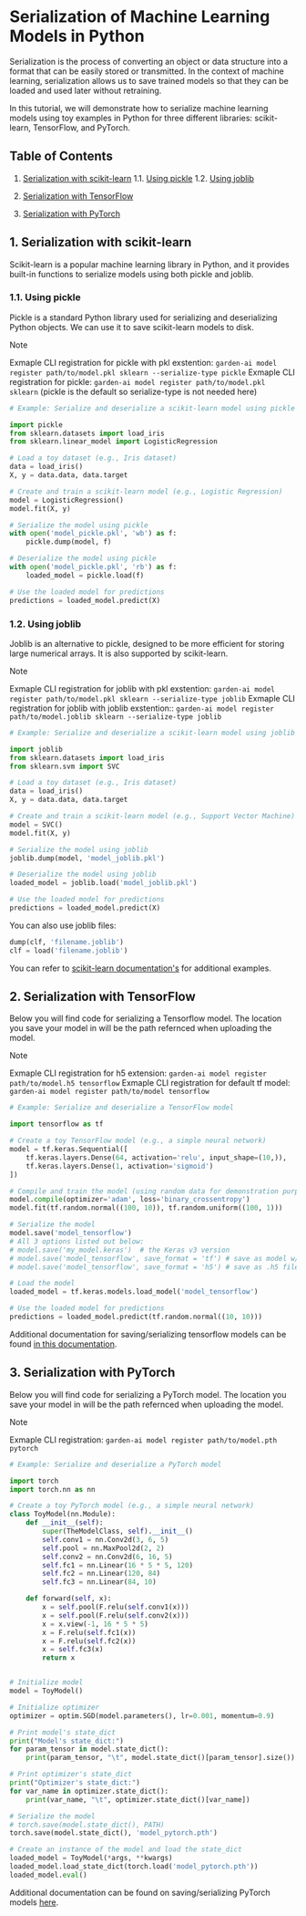 # Serialization of Machine Learning Models in Python

Serialization is the process of converting an object or data structure into a format that can be easily stored or transmitted. In the context of machine learning, serialization allows us to save trained models so that they can be loaded and used later without retraining.

In this tutorial, we will demonstrate how to serialize machine learning models using toy examples in Python for three different libraries: scikit-learn, TensorFlow, and PyTorch.

## Table of Contents

1. [Serialization with scikit-learn](#serialization-with-scikit-learn)
   1.1. [Using pickle](#using-pickle)
   1.2. [Using joblib](#using-joblib)

2. [Serialization with TensorFlow](#serialization-with-tensorflow)

3. [Serialization with PyTorch](#serialization-with-pytorch)

## 1. Serialization with scikit-learn

Scikit-learn is a popular machine learning library in Python, and it provides built-in functions to serialize models using both pickle and joblib.

### 1.1. Using pickle

Pickle is a standard Python library used for serializing and deserializing Python objects. We can use it to save scikit-learn models to disk.

>[!Note]
> Exmaple CLI registration for pickle with pkl exstention:
> `garden-ai model register path/to/model.pkl sklearn --serialize-type pickle`
>  Exmaple CLI registration for pickle:
> `garden-ai model register path/to/model.pkl sklearn`
> (pickle is the default so serialize-type is not needed here)

```python
# Example: Serialize and deserialize a scikit-learn model using pickle

import pickle
from sklearn.datasets import load_iris
from sklearn.linear_model import LogisticRegression

# Load a toy dataset (e.g., Iris dataset)
data = load_iris()
X, y = data.data, data.target

# Create and train a scikit-learn model (e.g., Logistic Regression)
model = LogisticRegression()
model.fit(X, y)

# Serialize the model using pickle
with open('model_pickle.pkl', 'wb') as f:
    pickle.dump(model, f)

# Deserialize the model using pickle
with open('model_pickle.pkl', 'rb') as f:
    loaded_model = pickle.load(f)

# Use the loaded model for predictions
predictions = loaded_model.predict(X)
```

### 1.2. Using joblib
Joblib is an alternative to pickle, designed to be more efficient for storing large numerical arrays. It is also supported by scikit-learn.

>[!Note]
> Exmaple CLI registration for joblib with pkl exstention:
> `garden-ai model register path/to/model.pkl sklearn --serialize-type joblib`
>  Exmaple CLI registration for joblib with joblib exstention::
> `garden-ai model register path/to/model.joblib sklearn --serialize-type joblib`

```python
# Example: Serialize and deserialize a scikit-learn model using joblib

import joblib
from sklearn.datasets import load_iris
from sklearn.svm import SVC

# Load a toy dataset (e.g., Iris dataset)
data = load_iris()
X, y = data.data, data.target

# Create and train a scikit-learn model (e.g., Support Vector Machine)
model = SVC()
model.fit(X, y)

# Serialize the model using joblib
joblib.dump(model, 'model_joblib.pkl')

# Deserialize the model using joblib
loaded_model = joblib.load('model_joblib.pkl')

# Use the loaded model for predictions
predictions = loaded_model.predict(X)
```

You can also use joblib files:
```python
dump(clf, 'filename.joblib')
clf = load('filename.joblib')
```

You can refer to [scikit-learn documentation's](https://scikit-learn.org/stable/model_persistence.html#python-specific-serialization) for additional examples.


## 2. Serialization with TensorFlow
Below you will find code for serializing a Tensorflow model. The location you save your model in will be the path refernced when uploading the model.
>[!Note]
> Exmaple CLI registration for h5 extension: `garden-ai model register path/to/model.h5 tensorflow`
> Exmaple CLI registration for default tf model: `garden-ai model register path/to/model tensorflow`


```python
# Example: Serialize and deserialize a TensorFlow model

import tensorflow as tf

# Create a toy TensorFlow model (e.g., a simple neural network)
model = tf.keras.Sequential([
    tf.keras.layers.Dense(64, activation='relu', input_shape=(10,)),
    tf.keras.layers.Dense(1, activation='sigmoid')
])

# Compile and train the model (using random data for demonstration purposes)
model.compile(optimizer='adam', loss='binary_crossentropy')
model.fit(tf.random.normal((100, 10)), tf.random.uniform((100, 1)))

# Serialize the model
model.save('model_tensorflow')
# All 3 options listed out below:
# model.save('my_model.keras')  # the Keras v3 version
# model.save('model_tensorflow', save_format = 'tf') # save as model w/o file extension
# model.save('model_tensorflow', save_format = 'h5') # save as .h5 file

# Load the model
loaded_model = tf.keras.models.load_model('model_tensorflow')

# Use the loaded model for predictions
predictions = loaded_model.predict(tf.random.normal((10, 10)))
```

Additional documentation for saving/serializing tensorflow models can be found [in this documentation](https://www.tensorflow.org/tutorials/keras/save_and_load#save_the_entire_model).

## 3. Serialization with PyTorch

Below you will find code for serializing a PyTorch model. The location you save your model in will be the path refernced when uploading the model.

>[!Note]
> Exmaple CLI registration: `garden-ai model register path/to/model.pth pytorch`

```python
# Example: Serialize and deserialize a PyTorch model

import torch
import torch.nn as nn

# Create a toy PyTorch model (e.g., a simple neural network)
class ToyModel(nn.Module):
    def __init__(self):
        super(TheModelClass, self).__init__()
        self.conv1 = nn.Conv2d(3, 6, 5)
        self.pool = nn.MaxPool2d(2, 2)
        self.conv2 = nn.Conv2d(6, 16, 5)
        self.fc1 = nn.Linear(16 * 5 * 5, 120)
        self.fc2 = nn.Linear(120, 84)
        self.fc3 = nn.Linear(84, 10)

    def forward(self, x):
        x = self.pool(F.relu(self.conv1(x)))
        x = self.pool(F.relu(self.conv2(x)))
        x = x.view(-1, 16 * 5 * 5)
        x = F.relu(self.fc1(x))
        x = F.relu(self.fc2(x))
        x = self.fc3(x)
        return x


# Initialize model
model = ToyModel()

# Initialize optimizer
optimizer = optim.SGD(model.parameters(), lr=0.001, momentum=0.9)

# Print model's state_dict
print("Model's state_dict:")
for param_tensor in model.state_dict():
    print(param_tensor, "\t", model.state_dict()[param_tensor].size())

# Print optimizer's state_dict
print("Optimizer's state_dict:")
for var_name in optimizer.state_dict():
    print(var_name, "\t", optimizer.state_dict()[var_name])

# Serialize the model
# torch.save(model.state_dict(), PATH)
torch.save(model.state_dict(), 'model_pytorch.pth')

# Create an instance of the model and load the state_dict
loaded_model = ToyModel(*args, **kwargs)
loaded_model.load_state_dict(torch.load('model_pytorch.pth'))
loaded_model.eval()
```

Additional documentation can be found on saving/serializing PyTorch models [here](https://pytorch.org/tutorials/beginner/saving_loading_models.html).
